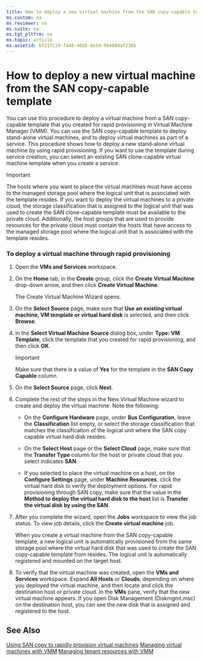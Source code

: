 ```yaml
---
title: How to deploy a new virtual machine from the SAN copy-capable template
ms.custom: na
ms.reviewer: na
ms.suite: na
ms.tgt_pltfrm: na
ms.topic: article
ms.assetid: bf217c19-f448-46bb-8e5d-9b4604af236b
---
```

# How to deploy a new virtual machine from the SAN copy-capable template
You can use this procedure to deploy a virtual machine from a SAN copy\-capable template that you created for rapid provisioning in Virtual Machine Manager \(VMM\). You can use the SAN copy\-capable template to deploy stand\-alone virtual machines, and to deploy virtual machines as part of a service. This procedure shows how to deploy a new stand\-alone virtual machine by using rapid provisioning. If you want to use the template during service creation, you can select an existing SAN clone\-capable virtual machine template when you create a service.

> [!IMPORTANT]
> The hosts where you want to place the virtual machines must have access to the managed storage pool where the logical unit that is associated with the template resides. If you want to deploy the virtual machines to a private cloud, the storage classification that is assigned to the logical unit that was used to create the SAN clone\-capable template must be available to the private cloud. Additionally, the host groups that are used to provide resources for the private cloud must contain the hosts that have access to the managed storage pool where the logical unit that is associated with the template resides.

### To deploy a virtual machine through rapid provisioning

1.  Open the **VMs and Services** workspace.

2.  On the **Home** tab, in the **Create** group, click the **Create Virtual Machine** drop\-down arrow, and then click **Create Virtual Machine**.

    The Create Virtual Machine Wizard opens.

3.  On the **Select Source** page, make sure that **Use an existing virtual machine, VM template or virtual hard disk** is selected, and then click **Browse**.

4.  In the **Select Virtual Machine Source** dialog box, under **Type: VM Template**, click the template that you created for rapid provisioning, and then click **OK**.

    > [!IMPORTANT]
    > Make sure that there is a value of **Yes** for the template in the **SAN Copy Capable** column.

5.  On the **Select Source** page, click **Next**.

6.  Complete the rest of the steps in the New Virtual Machine wizard to create and deploy the virtual machine. Note the following:

    -   On the **Configure Hardware** page, under **Bus Configuration**, leave the **Classification** list empty, or select the storage classification that matches the classification of the logical unit where the SAN copy capable virtual hard disk resides.

    -   On the **Select Host** page or the **Select Cloud** page, make sure that the **Transfer Type** column for the host or private cloud that you select indicates **SAN**.

    -   If you selected to place the virtual machine on a host, on the **Configure Settings** page, under **Machine Resources**, click the virtual hard disk to verify the deployment options. For rapid provisioning through SAN copy, make sure that the value in the **Method to deploy the virtual hard disk to the host** list is **Transfer the virtual disk by using the SAN**.

7.  After you complete the wizard, open the **Jobs** workspace to view the job status. To view job details, click the **Create virtual machine** job.

    When you create a virtual machine from the SAN copy\-capable template, a new logical unit is automatically provisioned from the same storage pool where the virtual hard disk that was used to create the SAN copy\-capable template from resides. The logical unit is automatically registered and mounted on the target host.

8.  To verify that the virtual machine was created, open the **VMs and Services** workspace. Expand **All Hosts** or **Clouds**, depending on where you deployed the virtual machine, and then locate and click the destination host or private cloud. In the **VMs** pane, verify that the new virtual machine appears. If you open Disk Management \(Diskmgmt.msc\) on the destination host, you can see the new disk that is assigned and registered to the host.

## See Also
[Using SAN copy to rapidly provision virtual machines](Using-SAN-copy-to-rapidly-provision-virtual-machines.md)
[Managing virtual machines with VMM](Managing-virtual-machines-with-VMM.md)
[Managing tenant resources with VMM](Managing-tenant-resources-with-VMM.md)


